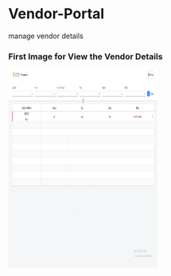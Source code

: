 # Vendor-Portal
manage vendor details
<h3>First Image for View the Vendor Details</h3>
<img src="./Images/1.png" width="300px" height="400px"/>
